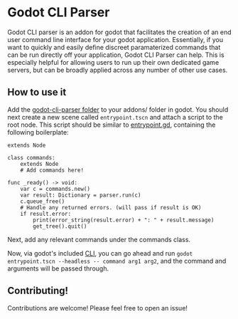 # Godot CLI Parser

Godot CLI parser is an addon for godot that facilitates the creation of an end user command line interface for your godot application. 
Essentially, if you want to quickly and easily define discreet paramaterized commands that can be run directly off your application, Godot CLI Parser can help. 
This is especially helpful for allowing users to run up their own dedicated game servers, but can be broadly applied across any number of other use cases.

## How to use it

Add the [godot-cli-parser folder](https://github.com/Fireye04/godot-cli-parser/tree/67cc7c308dcb155ef5ce0df0aa69b3093e6efc30/addons) to your addons/ folder in godot. 
You should next create a new scene called `entrypoint.tscn` and attach a script to the root node.
This script should be similar to [entrypoint.gd](https://github.com/Fireye04/godot-cli-parser/blob/main/entrypoint.gd), containing the following boilerplate:
``` gdscript
extends Node

class commands:
	extends Node
	# Add commands here!

func _ready() -> void:
	var c = commands.new()
	var result: Dictionary = parser.run(c)
	c.queue_free()
	# Handle any returned errors. (will pass if result is OK)
	if result.error:
		print(error_string(result.error) + ": " + result.message)
		get_tree().quit()
```
Next, add any relevant commands under the commands class.

Now, via godot's included [CLI](https://docs.godotengine.org/en/stable/tutorials/editor/command_line_tutorial.html), 
you can go ahead and run `godot entrypoint.tscn --headless -- command arg1 arg2`, and the command and arguments will be passed through.

## Contributing! 

Contributions are welcome! Please feel free to open an issue!
